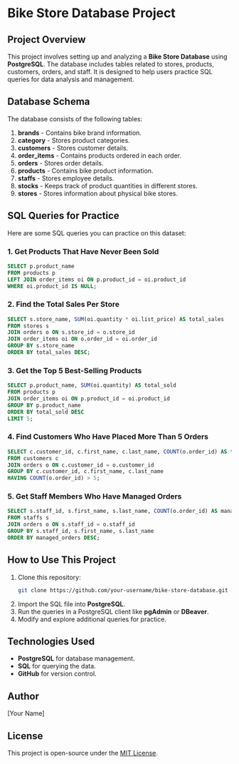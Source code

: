 # Bike Store Database Project

## Project Overview
This project involves setting up and analyzing a **Bike Store Database** using **PostgreSQL**. The database includes tables related to stores, products, customers, orders, and staff. It is designed to help users practice SQL queries for data analysis and management.

## Database Schema
The database consists of the following tables:

1. **brands** - Contains bike brand information.
2. **category** - Stores product categories.
3. **customers** - Stores customer details.
4. **order_items** - Contains products ordered in each order.
5. **orders** - Stores order details.
6. **products** - Contains bike product information.
7. **staffs** - Stores employee details.
8. **stocks** - Keeps track of product quantities in different stores.
9. **stores** - Stores information about physical bike stores.

## SQL Queries for Practice
Here are some SQL queries you can practice on this dataset:

### 1. Get Products That Have Never Been Sold
```sql
SELECT p.product_name
FROM products p
LEFT JOIN order_items oi ON p.product_id = oi.product_id
WHERE oi.product_id IS NULL;
```

### 2. Find the Total Sales Per Store
```sql
SELECT s.store_name, SUM(oi.quantity * oi.list_price) AS total_sales
FROM stores s
JOIN orders o ON s.store_id = o.store_id
JOIN order_items oi ON o.order_id = oi.order_id
GROUP BY s.store_name
ORDER BY total_sales DESC;
```

### 3. Get the Top 5 Best-Selling Products
```sql
SELECT p.product_name, SUM(oi.quantity) AS total_sold
FROM products p
JOIN order_items oi ON p.product_id = oi.product_id
GROUP BY p.product_name
ORDER BY total_sold DESC
LIMIT 5;
```

### 4. Find Customers Who Have Placed More Than 5 Orders
```sql
SELECT c.customer_id, c.first_name, c.last_name, COUNT(o.order_id) AS total_orders
FROM customers c
JOIN orders o ON c.customer_id = o.customer_id
GROUP BY c.customer_id, c.first_name, c.last_name
HAVING COUNT(o.order_id) > 5;
```

### 5. Get Staff Members Who Have Managed Orders
```sql
SELECT s.staff_id, s.first_name, s.last_name, COUNT(o.order_id) AS managed_orders
FROM staffs s
JOIN orders o ON s.staff_id = o.staff_id
GROUP BY s.staff_id, s.first_name, s.last_name
ORDER BY managed_orders DESC;
```

## How to Use This Project
1. Clone this repository:
   ```sh
   git clone https://github.com/your-username/bike-store-database.git
   ```
2. Import the SQL file into **PostgreSQL**.
3. Run the queries in a PostgreSQL client like **pgAdmin** or **DBeaver**.
4. Modify and explore additional queries for practice.

## Technologies Used
- **PostgreSQL** for database management.
- **SQL** for querying the data.
- **GitHub** for version control.

## Author
[Your Name]

## License
This project is open-source under the [MIT License](LICENSE).

